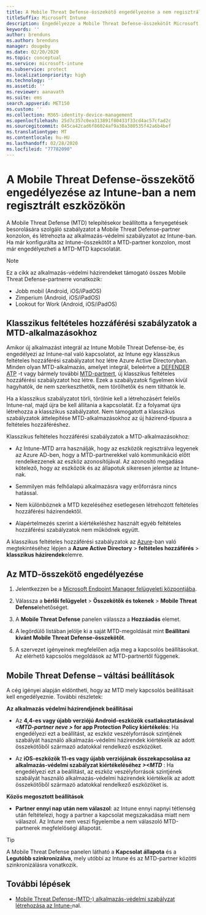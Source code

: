 ```yaml
---
title: A Mobile Threat Defense-összekötő engedélyezése a nem regisztrált eszközökhöz
titleSuffix: Microsoft Intune
description: Engedélyezze a Mobile Threat Defense-összekötőt Microsoft Intune a nem regisztrált eszközökhöz.
keywords: ''
author: brenduns
ms.author: brenduns
manager: dougeby
ms.date: 02/20/2020
ms.topic: conceptual
ms.service: microsoft-intune
ms.subservice: protect
ms.localizationpriority: high
ms.technology: ''
ms.assetid: ''
ms.reviewer: aanavath
ms.suite: ems
search.appverid: MET150
ms.custom: ''
ms.collection: M365-identity-device-management
ms.openlocfilehash: 25d7c357c0ea313891f80433f33cd4ac57cfad2c
ms.sourcegitcommit: 045ca42cad6f86024af9a38a380535f42a6b4bef
ms.translationtype: MT
ms.contentlocale: hu-HU
ms.lasthandoff: 02/28/2020
ms.locfileid: "77782090"
---
```

# <a name="enable-the-mobile-threat-defense-connector-in-intune-for-unenrolled-devices"></a>A Mobile Threat Defense-összekötő engedélyezése az Intune-ban a nem regisztrált eszközökön

A Mobile Threat Defense (MTD) telepítésekor beállította a fenyegetések besorolására szolgáló szabályzatot a Mobile Threat Defense-partner konzolon, és létrehozta az alkalmazás-védelmi szabályzatot az Intune-ban. Ha már konfigurálta az Intune-összekötőt a MTD-partner konzolon, most már engedélyezheti a MTD-MTD kapcsolatát.

> [!NOTE]
> Ez a cikk az alkalmazás-védelmi házirendeket támogató összes Mobile Threat Defense-partnerre vonatkozik:
>
> - Jobb mobil (Android, iOS/iPadOS)
> - Zimperium (Android, iOS/iPadOS)
> - Lookout for Work (Android, iOS/iPadOS)

## <a name="classic-conditional-access-policies-for-mtd-apps"></a>Klasszikus feltételes hozzáférési szabályzatok a MTD-alkalmazásokhoz

Amikor új alkalmazást integrál az Intune Mobile Threat Defense-be, és engedélyezi az Intune-nal való kapcsolatot, az Intune egy klasszikus feltételes hozzáférési szabályzatot hoz létre Azure Active Directoryban. Minden olyan MTD-alkalmazás, amelyet integrál, beleértve a [DEFENDER ATP](advanced-threat-protection.md) -t vagy bármely további [MTD-partnert](mobile-threat-defense.md#mobile-threat-defense-partners), új klasszikus feltételes hozzáférési szabályzatot hoz létre. Ezek a szabályzatok figyelmen kívül hagyhatók, de nem szerkeszthetők, nem törölhetők és nem tilthatók le.

Ha a klasszikus szabályzatot törli, törölnie kell a létrehozásért felelős Intune-nal, majd újra be kell állítania a kapcsolatát. Ez a folyamat újra létrehozza a klasszikus szabályzatot. Nem támogatott a klasszikus szabályzatok áttelepítése MTD-alkalmazásokhoz az új házirend-típusra a feltételes hozzáféréshez.

Klasszikus feltételes hozzáférési szabályzatok a MTD-alkalmazásokhoz:

- Az Intune-MTD arra használják, hogy az eszközök regisztrálva legyenek az Azure AD-ben, hogy a MTD-partnerekkel való kommunikáció előtt rendelkezzenek az eszköz azonosítójával. Az azonosító megadása kötelező, hogy az eszközök és az állapotuk sikeresen jelentse az Intune-nak.

- Semmilyen más felhőalapú alkalmazásra vagy erőforrásra nincs hatással.

- Nem különböznek a MTD kezeléséhez esetlegesen létrehozott feltételes hozzáférési házirendektől.

- Alapértelmezés szerint a kiértékeléshez használt egyéb feltételes hozzáférési szabályzatok nem működnek együtt.

A klasszikus feltételes hozzáférési szabályzatok az [Azure](https://portal.azure.com/#home)-ban való megtekintéséhez lépjen a **Azure Active Directory** > **feltételes hozzáférés** > **klasszikus házirendek**elemre.

## <a name="to-enable-the-mtd-connector"></a>Az MTD-összekötő engedélyezése

1. Jelentkezzen be a [Microsoft Endpoint Manager felügyeleti központjába](https://go.microsoft.com/fwlink/?linkid=2109431).

2. Válassza a **bérlői felügyelet** > **Összekötők és tokenek** > **Mobile Threat Defense**lehetőséget.

3. A **Mobile Threat Defense** panelen válassza a **Hozzáadás** elemet.

4. A legördülő listában jelölje ki a saját MTD-megoldását mint **Beállítani kívánt Mobile Threat Defense-összekötőt**.

    <!-- ![MTD setup in Intune](PLACEHOLDER, need a new screenshot of this page) -->

5. A szervezet igényeinek megfelelően adja meg a kapcsolós beállításokat. Az elérhető kapcsolós megoldások az MTD-partnertől függenek.

## <a name="mobile-threat-defense-toggle-options"></a>Mobile Threat Defense – váltási beállítások

A cég igényei alapján eldöntheti, hogy az MTD mely kapcsolós beállításait kell engedélyeznie. További részletek:

**Az alkalmazás védelmi házirendjének beállításai**

- Az **4,4-es vagy újabb verziójú Android-eszközök csatlakoztatásával *\<MTD-partner neve >* for app Protection Policy kiértékelés**: Ha engedélyezi ezt a beállítást, az eszköz veszélyforrások szintjének szabályát használó alkalmazás-védelmi házirendek kiértékelik az adott összekötőből származó adatokkal rendelkező eszközöket.

- Az **iOS-eszközök 11-es vagy újabb verziójának összekapcsolása az alkalmazás-védelmi szabályzat kiértékeléséhez *>\<MTD*** : Ha engedélyezi ezt a beállítást, az eszköz veszélyforrások szintjének szabályát használó alkalmazás-védelmi házirendek kiértékelik az adott összekötőből származó adatokkal rendelkező eszközöket is.

**Közös megosztott beállítások**

- **Partner ennyi nap után nem válaszol**: az Intune ennyi napnyi tétlenség után feltételezi, hogy a partner a kapcsolat megszakadása miatt nem válaszol. Az Intune nem veszi figyelembe a nem válaszoló MTD-partnerek megfelelőségi állapotát.

> [!TIP]
> A Mobile Threat Defense panelen látható a **Kapcsolat állapota** és a **Legutóbb szinkronizálva**, mely utóbbi az Intune és az MTD-partner közötti szinkronizálásra vonatkozik.

## <a name="next-steps"></a>További lépések

- [Mobile Threat Defense-(MTD-) alkalmazás-védelmi szabályzat létrehozása az Intune-](~/protect/mtd-app-protection-policy.md)nal.
